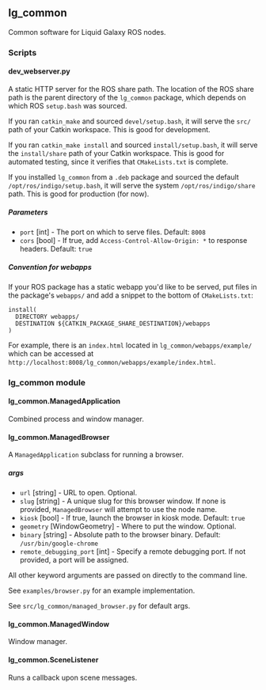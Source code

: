 lg\_common
----------

Common software for Liquid Galaxy ROS nodes.

### Scripts

#### dev\_webserver.py

A static HTTP server for the ROS share path. The location of the ROS share path is the parent directory of the `lg_common` package, which depends on which ROS `setup.bash` was sourced.

If you ran `catkin_make` and sourced `devel/setup.bash`, it will serve the `src/` path of your Catkin workspace. This is good for development.

If you ran `catkin_make install` and sourced `install/setup.bash`, it will serve the `install/share` path of your Catkin workspace. This is good for automated testing, since it verifies that `CMakeLists.txt` is complete.

If you installed `lg_common` from a `.deb` package and sourced the default `/opt/ros/indigo/setup.bash`, it will serve the system `/opt/ros/indigo/share` path. This is good for production (for now).

##### Parameters

* `port` [int] - The port on which to serve files. Default: `8008`
* `cors` [bool] - If true, add `Access-Control-Allow-Origin: *` to response headers. Default: `true`

##### Convention for webapps

If your ROS package has a static webapp you'd like to be served, put files in the package's `webapps/` and add a snippet to the bottom of `CMakeLists.txt`:

    install(
      DIRECTORY webapps/
      DESTINATION ${CATKIN_PACKAGE_SHARE_DESTINATION}/webapps
    )

For example, there is an `index.html` located in `lg_common/webapps/example/` which can be accessed at `http://localhost:8008/lg_common/webapps/example/index.html`.

### lg\_common module

#### lg\_common.ManagedApplication

Combined process and window manager.

#### lg\_common.ManagedBrowser

A `ManagedApplication` subclass for running a browser.

##### args

* `url` [string] - URL to open. Optional.
* `slug` [string] - A unique slug for this browser window. If none is provided, `ManagedBrowser` will attempt to use the node name.
* `kiosk` [bool] - If true, launch the browser in kiosk mode. Default: `true`
* `geometry` [WindowGeometry] - Where to put the window. Optional.
* `binary` [string] - Absolute path to the browser binary. Default: `/usr/bin/google-chrome`
* `remote_debugging_port` [int] - Specify a remote debugging port. If not provided, a port will be assigned.

All other keyword arguments are passed on directly to the command line.

See `examples/browser.py` for an example implementation.

See `src/lg_common/managed_browser.py` for default args.

#### lg\_common.ManagedWindow

Window manager.

#### lg\_common.SceneListener

Runs a callback upon scene messages.

